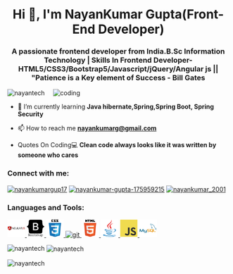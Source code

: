 <h1 align="center">Hi 👋, I'm NayanKumar Gupta(Front-End Developer)</h1>
<h3 align="center">A passionate frontend developer from India.B.Sc Information Technology | Skills In Frontend
    Developer- HTML5/CSS3/Bootstrap5/Javascript/jQuery/Angular js || "Patience is a Key element of Success - Bill Gates
</h3>

<img align="right" alt="coding" width="400"
    src="https://cdn.dribbble.com/users/1162077/screenshots/3848914/programmer.gif">

<p align="left"> <img src="https://komarev.com/ghpvc/?username=nayantech&label=Profile%20views&color=0e75b6&style=flat"
        alt="nayantech" /> </p>

- 🌱 I’m currently learning **Java hibernate,Spring,Spring Boot, Spring Security**

- 📫 How to reach me **nayankumarg@gmail.com**

- Quotes On Coding💻 **Clean code always looks like it was written by someone who cares**

<h3 align="left">Connect with me:</h3>
<p align="left">
    <a href="https://twitter.com/nayankumargup17" target="blank"><img align="center"
            src="https://raw.githubusercontent.com/rahuldkjain/github-profile-readme-generator/master/src/images/icons/Social/twitter.svg"
            alt="nayankumargup17" height="30" width="40" /></a>
    <a href="https://linkedin.com/in/nayankumar-gupta-175959215" target="blank"><img align="center"
            src="https://raw.githubusercontent.com/rahuldkjain/github-profile-readme-generator/master/src/images/icons/Social/linked-in-alt.svg"
            alt="nayankumar-gupta-175959215" height="30" width="40" /></a>
    <a href="https://instagram.com/nayankumar_2001" target="blank"><img align="center"
            src="https://raw.githubusercontent.com/rahuldkjain/github-profile-readme-generator/master/src/images/icons/Social/instagram.svg"
            alt="nayankumar_2001" height="30" width="40" /></a>
</p>

<h3 align="left">Languages and Tools:</h3>
<p align="left"> <a href="https://angular.io" target="_blank" rel="noreferrer"> <img
            src="https://raw.githubusercontent.com/devicons/devicon/master/icons/angularjs/angularjs-original-wordmark.svg"
            alt="angularjs" width="40" height="40" /> </a> <a href="https://getbootstrap.com" target="_blank"
        rel="noreferrer"> <img
            src="https://raw.githubusercontent.com/devicons/devicon/master/icons/bootstrap/bootstrap-plain-wordmark.svg"
            alt="bootstrap" width="40" height="40" /> </a> <a href="https://www.w3schools.com/css/" target="_blank"
        rel="noreferrer"> <img
            src="https://raw.githubusercontent.com/devicons/devicon/master/icons/css3/css3-original-wordmark.svg"
            alt="css3" width="40" height="40" /> </a> <a href="https://git-scm.com/" target="_blank" rel="noreferrer">
        <img src="https://www.vectorlogo.zone/logos/git-scm/git-scm-icon.svg" alt="git" width="40" height="40" /> </a>
    <a href="https://www.w3.org/html/" target="_blank" rel="noreferrer"> <img
            src="https://raw.githubusercontent.com/devicons/devicon/master/icons/html5/html5-original-wordmark.svg"
            alt="html5" width="40" height="40" /> </a> <a href="https://www.java.com" target="_blank" rel="noreferrer">
        <img src="https://raw.githubusercontent.com/devicons/devicon/master/icons/java/java-original.svg" alt="java"
            width="40" height="40" /> </a> <a href="https://developer.mozilla.org/en-US/docs/Web/JavaScript"
        target="_blank" rel="noreferrer"> <img
            src="https://raw.githubusercontent.com/devicons/devicon/master/icons/javascript/javascript-original.svg"
            alt="javascript" width="40" height="40" /> </a> <a href="https://www.mysql.com/" target="_blank"
        rel="noreferrer"> <img
            src="https://raw.githubusercontent.com/devicons/devicon/master/icons/mysql/mysql-original-wordmark.svg"
            alt="mysql" width="40" height="40" /> </a> </p>

<p><img align="left"
        src="https://github-readme-stats.vercel.app/api/top-langs?username=nayantech&show_icons=true&locale=en&layout=compact"
        alt="nayantech" /></p>

<p>&nbsp;<img align="center"
        src="https://github-readme-stats.vercel.app/api?username=nayantech&show_icons=true&locale=en" alt="nayantech" />
</p>

<p><img align="center" src="https://github-readme-streak-stats.herokuapp.com/?user=nayantech&" alt="nayantech" /></p>
